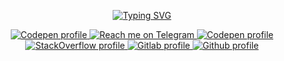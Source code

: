 <p align="center">
    <a href="https://git.io/typing-svg">
        <img title="Typing SVG" src="https://readme-typing-svg.herokuapp.com/?font=Fira+Code&color=18F7B5&center=true&vCenter=true&height=70&lines=~%24+docker-compose+up+dev-carreer"/>
    </a>
</p>
<p align="center">
  <a href="https://codepen.io/maiconandsilva">
    <img alt="Codepen profile" title="Follow me on Codepen" src="https://img.shields.io/badge/Codepen-000000?style=for-the-badge&logo=codepen&logoColor=white"/>
  </a>
  <a href="https://t.me/maiconandsilva">
    <img alt="Reach me on Telegram" title="Follow me on Codepen" src="https://img.shields.io/badge/Telegram-2CA5E0?style=for-the-badge&logo=telegram&logoColor=white"/>
  </a>
    <a href="https://git.io/maiconandsilva">
        <img alt="Codepen profile" title="Follow me on Codepen" src="https://img.shields.io/badge/linktree-39E09B?style=for-the-badge&logo=linktree&logoColor=white"/>
    </a>    
  <a href="https://stackoverflow.com/users/15016163/maicon-mauricio">
    <img alt="StackOverflow profile" title="Follow me on Stack Overflow" src="https://img.shields.io/badge/Stack_Overflow-FE7A16?style=for-the-badge&logo=stack-overflow&logoColor=white"/>
  </a>
  <a href="https://gitlab.com/maiconandsilva">
    <img alt="Gitlab profile" title="Follow me on Gitlab" src="https://img.shields.io/badge/GitLab-330F63?style=for-the-badge&logo=gitlab&logoColor=white"/>
   </a>      
  <a href="https://github.com/maiconandsilva">
    <img alt="Github profile" title="Follow me on Github" src="https://img.shields.io/badge/GitHub-100000?style=for-the-badge&logo=github&logoColor=white"/>
  </a>
</p>
